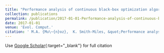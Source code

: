 ```yaml
---
title: "Performance analysis of continuous black-box optimization algorithms via footprints in instance space"
collection: publications
permalink: /publication/2017-01-01-Performance-analysis-of-continuous-black-box-optimization-algorithms-via-footprints-in-instance-space
date: 2017-01-01
venue: 'Evol. Comput.'
citation: ' M.A. {Mu\~{n}oz},  K. Smith-Miles, &quot;Performance analysis of continuous black-box optimization algorithms via footprints in instance space.&quot; Evol. Comput., 2017.'
---
```

Use [Google Scholar](https://scholar.google.com/scholar?q=Performance+analysis+of+continuous+black+box+optimization+algorithms+via+footprints+in+instance+space){:target="_blank"} for full citation